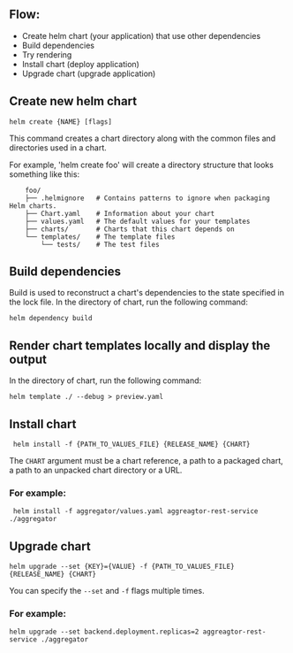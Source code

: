 ## Flow:
- Create helm chart (your application) that use other dependencies 
- Build dependencies
- Try rendering 
- Install chart (deploy application)
- Upgrade chart (upgrade application)
## Create new helm chart
```shell
helm create {NAME} [flags]
```

This command creates a chart directory along with the common files and
directories used in a chart.

For example, 'helm create foo' will create a directory structure that looks
something like this:
```
    foo/
    ├── .helmignore   # Contains patterns to ignore when packaging Helm charts.
    ├── Chart.yaml    # Information about your chart
    ├── values.yaml   # The default values for your templates
    ├── charts/       # Charts that this chart depends on
    └── templates/    # The template files
        └── tests/    # The test files
```

## Build dependencies
Build is used to reconstruct a chart's dependencies to the state specified in the lock file. 
In the directory of chart, run the following command:
```shell
helm dependency build
```

## Render chart templates locally and display the output
In the directory of chart, run the following command:
```shell
helm template ./ --debug > preview.yaml
```

## Install chart
```shell
 helm install -f {PATH_TO_VALUES_FILE} {RELEASE_NAME} {CHART}
```
The `CHART` argument must be a chart reference, a path to a packaged chart, a path to an unpacked chart directory or a URL.

### For example:
```shell
 helm install -f aggregator/values.yaml aggreagtor-rest-service ./aggregator
```

## Upgrade chart
```shell
helm upgrade --set {KEY}={VALUE} -f {PATH_TO_VALUES_FILE} {RELEASE_NAME} {CHART}
```
You can specify the `--set` and `-f` flags multiple times.

### For example:
```shell
helm upgrade --set backend.deployment.replicas=2 aggreagtor-rest-service ./aggregator
```